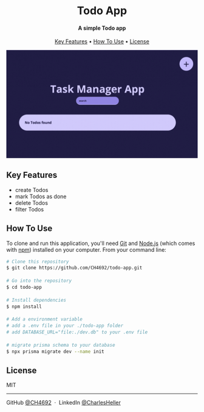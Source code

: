 <h1 align="center">
  <br>
  Todo App
  <br>
</h1>

<h4 align="center">A simple Todo app</h4>

<p align="center">
  <a href="#key-features">Key Features</a> •
  <a href="#how-to-use">How To Use</a> •
  <a href="#license">License</a>
</p>

![screenshot](./assets/features.gif)

## Key Features

- create Todos
- mark Todos as done
- delete Todos
- filter Todos

## How To Use

To clone and run this application, you'll need [Git](https://git-scm.com) and [Node.js](https://nodejs.org/en/download/) (which comes with [npm](http://npmjs.com)) installed on your computer. From your command line:

```bash
# Clone this repository
$ git clone https://github.com/CH4692/todo-app.git

# Go into the repository
$ cd todo-app

# Install dependencies
$ npm install

# Add a environment variable
# add a .env file in your ./todo-app folder
# add DATABASE_URL="file:./dev.db" to your .env file

# migrate prisma schema to your database
$ npx prisma migrate dev --name init
```

## License

MIT

---

GitHub [@CH4692](https://github.com/CH4692) &nbsp;&middot;&nbsp;
LinkedIn [@CharlesHeller](https://www.linkedin.com/in/charles-heller-068b53233/)
